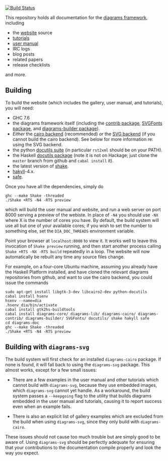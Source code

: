 [![Build Status](https://secure.travis-ci.org/diagrams/diagrams-doc.png)](http://travis-ci.org/diagrams/diagrams-doc)

This repository holds all documentation for the
[diagrams framework](http://projects.haskell.org/diagrams), including

* the [website](http://projects.haskell.org/diagrams) source
* [tutorials](http://projects.haskell.org/diagrams/documentation.html)
* [user manual](http://projects.haskell.org/diagrams/doc/manual.html)
* IRC logs
* blog posts
* related papers
* release checklists

and more.

## Building

To build the website (which includes the gallery, user manual, and
tutorials), you will need:

* GHC 7.6
* the diagrams framework itself (including the
  [contrib package](http://github.com/diagrams/diagrams-contrib),
  [SVGFonts package](http://github.com/diagrams/SVGFonts), and
  [diagrams-builder package](http://github.com/diagrams/diagrams-builder)).
* *Either* the [cairo
  backend](http://github.com/diagrams/diagrams-cairo) (recommended)
  *or* the [SVG backend](http://github.com/diagrams/diagrams-svg) (if
  you cannot build the cairo backend).  See below for more
  information re: using the SVG backend.
* the python [docutils suite](http://docutils.sourceforge.net/) (in
  particular `rst2xml` should be on your PATH).
* the Haskell [docutils package](http://github.com/diagrams/docutils)
  (note it is not on Hackage; just clone the `master` branch from
  github and `cabal install` it).
* the latest version of [shake](http://hackage.haskell.org/package/shake).
* [hakyll](http://hackage.haskell.org/package/hakyll)-4.x.
* [safe](http://hackage.haskell.org/package/safe).

Once you have all the dependencies, simply do

    ghc --make Shake -threaded
    ./Shake +RTS -N4 -RTS preview

which will build the user manual and website, and run a web server on
port 8000 serving a preview of the webiste. In place of `-N4` you
should use `-NX` where X is the number of cores you have. By default,
the build system will use all but one of your available cores; if you
wish to set the number to something else, set the `DIA_DOC_THREADS`
environment variable.

Point your browser at `localhost:8000` to view it.  It works well to
leave this invocation of `Shake preview` running, and then start
another process calling `Shake +RTS -NX -RTS build` repeatedly in a
loop.  The website will now automatically be rebuilt any time any
source files change.

For example, on a four-core Ubuntu machine, assuming you already have
the Haskell Platform installed, and have cloned the relevant diagrams
repositories from github, and want to use the cairo backend, you could
issue the commands

```
sudo apt-get install libgtk-3-dev libcairo2-dev python-docutils
cabal install hsenv
hsenv --name=dia
.hsenv_dia/bin/activate
cabal install gtk2hs-buildtools
cabal install diagrams-core/ diagrams-lib/ diagrams-cairo/ diagrams-contrib/ diagrams-builder/ SVGFonts/ docutils/ shake hakyll safe
cd diagrams-doc
ghc --make Shake -threaded
./Shake +RTS -N4 -RTS preview
```

## Building with `diagrams-svg`

The build system will first check for an installed `diagrams-cairo`
package.  If none is found, it will fall back to using the
`diagrams-svg` package.  This almost works, except for a few small
issues:

* There are a few examples in the user manual and other tutorials
  which cannot build with `diagrams-svg`, because they use embedded
  images, which `diagrams-svg` cannot yet handle.  As a workaround,
  the build system passes a `--keepgoing` flag to the utility that
  builds diagrams embedded in the user manual and tutorials, causing
  it to report success even when an example fails.

* There is also an explicit list of gallery examples which are
  excluded from the build when using `diagrams-svg`, since they only
  build with `diagrams-cairo`.

These issues should not cause too much trouble but are simply good to
be aware of.  Using `diagrams-svg` should be perfectly adequate for
ensuring that your contributions to the documentation compile properly
and look the way you expect.
